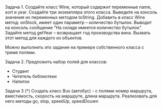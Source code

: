 Задача 1.
Создайте класс Wine, который содержит переменные name, sort и year.
Создайте три экземпляра этого класса.
Выведите на консоль значения их переменных методом toString.
Добавить в класс Wine метод: onStock, имеет один параметр – количество бутылок. 
Выводит на консоль сообщение "На складе имеется количество бутылок". 
Задайте метод getYear – возвращает год производства вина. 
Вызвать этот метод для каждого из объектов.

Можно выполнить это задание на примере собственного класса с тремя полями. 

Задача 2.
Предложить набор полей для классов:
- Студент
- Читетель библиотеки
- Напиток

Задача 3 (*)
Создать класс Bus (автобус) - с полями номер маршрута, вместимость, скорость на маршруте, длина маршрута.
Реализовать для него методы go, stop, speedUp, speedDouwn 


